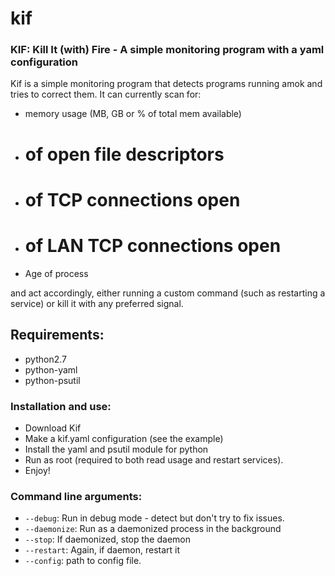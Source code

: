 # kif
### KIF: Kill It (with) Fire - A simple monitoring program with a yaml configuration

Kif is a simple monitoring program that detects programs running amok and tries to correct them.
It can currently scan for:

- memory usage (MB, GB or % of total mem available)
- # of open file descriptors
- # of TCP connections open
- # of LAN TCP connections open
- Age of process

and act accordingly, either running a custom command (such as restarting a service) or kill it with any preferred signal.

## Requirements:
- python2.7
- python-yaml
- python-psutil

### Installation and use:
- Download Kif
- Make a kif.yaml configuration (see the example)
- Install the yaml and psutil module for python
- Run as root (required to both read usage and restart services).
- Enjoy!

### Command line arguments:

- `--debug`: Run in debug mode - detect but don't try to fix issues.
- `--daemonize`: Run as a daemonized process in the background
- `--stop`: If daemonized, stop the daemon
- `--restart`: Again, if daemon, restart it
- `--config`: path to config file.


